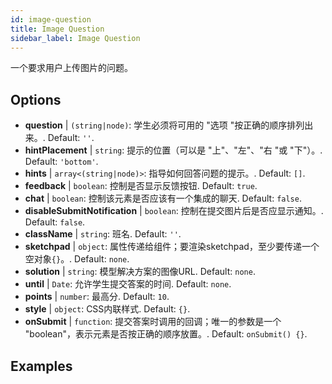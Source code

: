```yaml
---
id: image-question 
title: Image Question
sidebar_label: Image Question
---
```


一个要求用户上传图片的问题。

## Options

* __question__ | `(string|node)`: 学生必须将可用的 "选项 "按正确的顺序排列出来。. Default: `''`.
* __hintPlacement__ | `string`: 提示的位置（可以是 "上"、"左"、"右 "或 "下"）。. Default: `'bottom'`.
* __hints__ | `array<(string|node)>`: 指导如何回答问题的提示。. Default: `[]`.
* __feedback__ | `boolean`: 控制是否显示反馈按钮. Default: `true`.
* __chat__ | `boolean`: 控制该元素是否应该有一个集成的聊天. Default: `false`.
* __disableSubmitNotification__ | `boolean`: 控制在提交图片后是否应显示通知。. Default: `false`.
* __className__ | `string`: 班名. Default: `''`.
* __sketchpad__ | `object`: 属性传递给<Sketchpad />组件；要渲染sketchpad，至少要传递一个空对象`{}`。. Default: `none`.
* __solution__ | `string`: 模型解决方案的图像URL. Default: `none`.
* __until__ | `Date`: 允许学生提交答案的时间. Default: `none`.
* __points__ | `number`: 最高分. Default: `10`.
* __style__ | `object`: CSS内联样式. Default: `{}`.
* __onSubmit__ | `function`: 提交答案时调用的回调；唯一的参数是一个 "boolean"，表示元素是否按正确的顺序放置。. Default: `onSubmit() {}`.


## Examples

